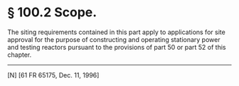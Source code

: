 # § 100.2   Scope.

The siting requirements contained in this part apply to applications for site approval for the purpose of constructing and operating stationary power and testing reactors pursuant to the provisions of part 50 or part 52 of this chapter. 



---

[N] [61 FR 65175, Dec. 11, 1996]




